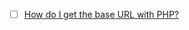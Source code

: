 

- [ ] [How do I get the base URL with PHP?](https://stackoverflow.com/questions/2820723/how-do-i-get-the-base-url-with-php)
